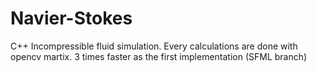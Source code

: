 # Navier-Stokes
C++ Incompressible fluid simulation.
Every calculations are done with opencv martix.
3 times faster as the first implementation (SFML branch)
